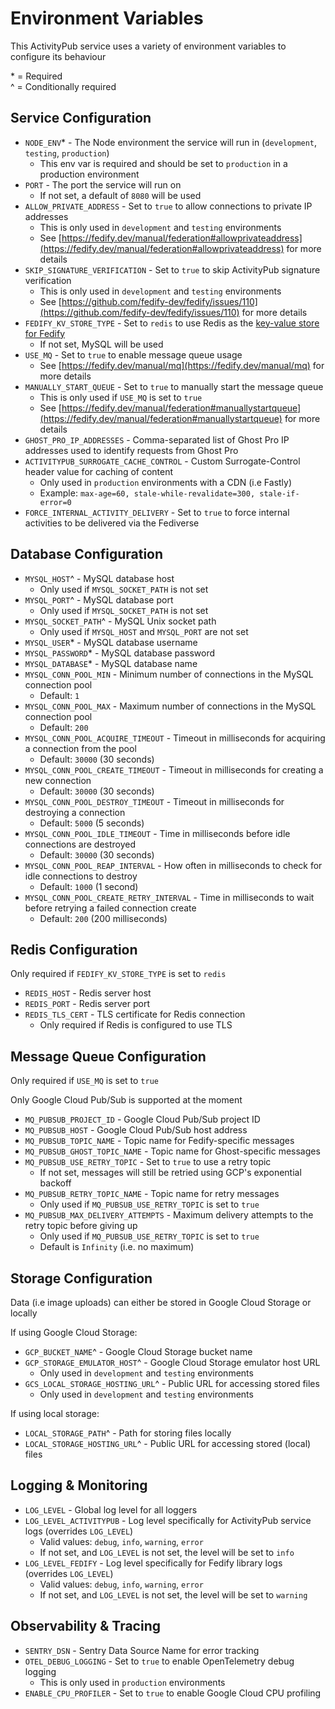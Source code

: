 # Environment Variables

This ActivityPub service uses a variety of environment variables to configure its behaviour

<p>
    * = Required
    <br />
    ^ = Conditionally required
</p>

## Service Configuration

- `NODE_ENV`* - The Node environment the service will run in (`development`, `testing`, `production`)
  - This env var is required and should be set to `production` in a production environment
- `PORT` - The port the service will run on
  - If not set, a default of `8080` will be used
- `ALLOW_PRIVATE_ADDRESS` - Set to `true` to allow connections to private IP addresses
  - This is only used in `development` and `testing` environments
  - See [https://fedify.dev/manual/federation#allowprivateaddress](https://fedify.dev/manual/federation#allowprivateaddress) for more details
- `SKIP_SIGNATURE_VERIFICATION` - Set to `true` to skip ActivityPub signature verification
  - This is only used in `development` and `testing` environments
  - See [https://github.com/fedify-dev/fedify/issues/110](https://github.com/fedify-dev/fedify/issues/110) for more details
- `FEDIFY_KV_STORE_TYPE` - Set to `redis` to use Redis as the [key-value store for Fedify](https://fedify.dev/manual/kv)
  - If not set, MySQL will be used
- `USE_MQ` - Set to `true` to enable message queue usage
  - See [https://fedify.dev/manual/mq](https://fedify.dev/manual/mq) for more details
- `MANUALLY_START_QUEUE` - Set to `true` to manually start the message queue
  - This is only used if `USE_MQ` is set to `true`
  - See [https://fedify.dev/manual/federation#manuallystartqueue](https://fedify.dev/manual/federation#manuallystartqueue) for more details
- `GHOST_PRO_IP_ADDRESSES` - Comma-separated list of Ghost Pro IP addresses used to identify requests from Ghost Pro
- `ACTIVITYPUB_SURROGATE_CACHE_CONTROL` - Custom Surrogate-Control header value for caching of content
  - Only used in `production` environments with a CDN (i.e Fastly)
  - Example: `max-age=60, stale-while-revalidate=300, stale-if-error=0`
- `FORCE_INTERNAL_ACTIVITY_DELIVERY` - Set to `true` to force internal activities to be delivered via the Fediverse

## Database Configuration

- `MYSQL_HOST`^ - MySQL database host
  - Only used if `MYSQL_SOCKET_PATH` is not set
- `MYSQL_PORT`^ - MySQL database port
  - Only used if `MYSQL_SOCKET_PATH` is not set
- `MYSQL_SOCKET_PATH`^ - MySQL Unix socket path
  - Only used if `MYSQL_HOST` and `MYSQL_PORT` are not set
- `MYSQL_USER`* - MySQL database username
- `MYSQL_PASSWORD`* - MySQL database password
- `MYSQL_DATABASE`* - MySQL database name
- `MYSQL_CONN_POOL_MIN` - Minimum number of connections in the MySQL connection pool
  - Default: `1`
- `MYSQL_CONN_POOL_MAX` - Maximum number of connections in the MySQL connection pool
  - Default: `200`
- `MYSQL_CONN_POOL_ACQUIRE_TIMEOUT` - Timeout in milliseconds for acquiring a connection from the pool
  - Default: `30000` (30 seconds)
- `MYSQL_CONN_POOL_CREATE_TIMEOUT` - Timeout in milliseconds for creating a new connection
  - Default: `30000` (30 seconds)
- `MYSQL_CONN_POOL_DESTROY_TIMEOUT` - Timeout in milliseconds for destroying a connection
  - Default: `5000` (5 seconds)
- `MYSQL_CONN_POOL_IDLE_TIMEOUT` - Time in milliseconds before idle connections are destroyed
  - Default: `30000` (30 seconds)
- `MYSQL_CONN_POOL_REAP_INTERVAL` - How often in milliseconds to check for idle connections to destroy
  - Default: `1000` (1 second)
- `MYSQL_CONN_POOL_CREATE_RETRY_INTERVAL` - Time in milliseconds to wait before retrying a failed connection create
  - Default: `200` (200 milliseconds)

## Redis Configuration

Only required if `FEDIFY_KV_STORE_TYPE` is set to `redis`

- `REDIS_HOST` - Redis server host
- `REDIS_PORT` - Redis server port
- `REDIS_TLS_CERT` - TLS certificate for Redis connection
  - Only required if Redis is configured to use TLS

## Message Queue Configuration

Only required if `USE_MQ` is set to `true`

Only Google Cloud Pub/Sub is supported at the moment

- `MQ_PUBSUB_PROJECT_ID` - Google Cloud Pub/Sub project ID
- `MQ_PUBSUB_HOST` - Google Cloud Pub/Sub host address
- `MQ_PUBSUB_TOPIC_NAME` - Topic name for Fedify-specific messages
- `MQ_PUBSUB_GHOST_TOPIC_NAME` - Topic name for Ghost-specific messages
- `MQ_PUBSUB_USE_RETRY_TOPIC` - Set to `true` to use a retry topic
  - If not set, messages will still be retried using GCP's exponential backoff
- `MQ_PUBSUB_RETRY_TOPIC_NAME` - Topic name for retry messages
  - Only used if `MQ_PUBSUB_USE_RETRY_TOPIC` is set to `true`
- `MQ_PUBSUB_MAX_DELIVERY_ATTEMPTS` - Maximum delivery attempts to the retry topic before giving up
  - Only used if `MQ_PUBSUB_USE_RETRY_TOPIC` is set to `true`
  - Default is `Infinity` (i.e. no maximum)

## Storage Configuration

Data (i.e image uploads) can either be stored in Google Cloud Storage or locally

If using Google Cloud Storage:

- `GCP_BUCKET_NAME`^ - Google Cloud Storage bucket name
- `GCP_STORAGE_EMULATOR_HOST`^ - Google Cloud Storage emulator host URL
  - Only used in `development` and `testing` environments
- `GCS_LOCAL_STORAGE_HOSTING_URL`^ - Public URL for accessing stored files
  - Only used in `development` and `testing` environments

If using local storage:

- `LOCAL_STORAGE_PATH`^ - Path for storing files locally
- `LOCAL_STORAGE_HOSTING_URL`^ - Public URL for accessing stored (local) files

## Logging & Monitoring

- `LOG_LEVEL` - Global log level for all loggers
- `LOG_LEVEL_ACTIVITYPUB` - Log level specifically for ActivityPub service logs (overrides `LOG_LEVEL`)
  - Valid values: `debug`, `info`, `warning`, `error`
  - If not set, and `LOG_LEVEL` is not set, the level will be set to `info`
- `LOG_LEVEL_FEDIFY` - Log level specifically for Fedify library logs (overrides `LOG_LEVEL`)
  - Valid values: `debug`, `info`, `warning`, `error`
  - If not set, and `LOG_LEVEL` is not set, the level will be set to `warning`

## Observability & Tracing

- `SENTRY_DSN` - Sentry Data Source Name for error tracking
- `OTEL_DEBUG_LOGGING` - Set to `true` to enable OpenTelemetry debug logging
  - This is only used in `production` environments
- `ENABLE_CPU_PROFILER` - Set to `true` to enable Google Cloud CPU profiling
